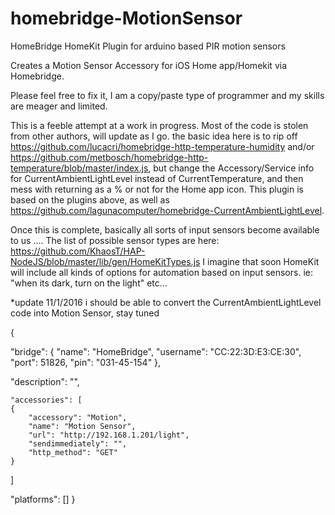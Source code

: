 # homebridge-MotionSensor
HomeBridge HomeKit Plugin for arduino based PIR motion sensors


Creates a Motion Sensor Accessory for iOS Home app/Homekit via Homebridge.

Please feel free to fix it, I am a copy/paste type of programmer and my skills are meager and limited.

This is a feeble attempt at a work in progress. Most of the code is stolen from other authors, will update as I go. the basic idea here is to rip off https://github.com/lucacri/homebridge-http-temperature-humidity and/or https://github.com/metbosch/homebridge-http-temperature/blob/master/index.js, but change the Accessory/Service info for CurrentAmbientLightLevel instead of CurrentTemperature, and then mess with returning as a % or not for the Home app icon. This plugin is based on the plugins above, as well as https://github.com/lagunacomputer/homebridge-CurrentAmbientLightLevel.

Once this is complete, basically all sorts of input sensors become available to us .... The list of possible sensor types are here: https://github.com/KhaosT/HAP-NodeJS/blob/master/lib/gen/HomeKitTypes.js I imagine that soon HomeKit will include all kinds of options for automation based on input sensors. ie: "when its dark, turn on the light" etc...

*update 11/1/2016 i should be able to convert the CurrentAmbientLightLevel code into Motion Sensor, stay tuned


{

"bridge": {
"name": "HomeBridge",
"username": "CC:22:3D:E3:CE:30",
"port": 51826,
"pin": "031-45-154"
},

"description": "",


    "accessories": [
    {
        "accessory": "Motion",
        "name": "Motion Sensor",
        "url": "http://192.168.1.201/light",
        "sendimmediately": "",
        "http_method": "GET"
    }
]

"platforms": []
}
